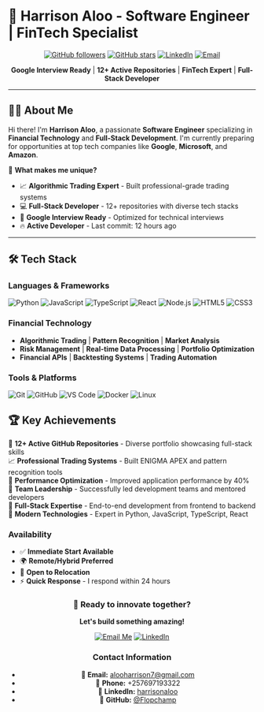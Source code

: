 # 🚀 Harrison Aloo - Software Engineer | FinTech Specialist

<div align="center">
  
  [![GitHub followers](https://img.shields.io/github/followers/Flopchamp?style=social)](https://github.com/Flopchamp)
  [![GitHub stars](https://img.shields.io/github/stars/Flopchamp?style=social)](https://github.com/Flopchamp)
  [![LinkedIn](https://img.shields.io/badge/LinkedIn-harrisonaloo-blue)](https://linkedin.com/in/harrisonaloo)
  [![Email](https://img.shields.io/badge/Email-alooharrison7%40gmail.com-red)](mailto:alooharrison7@gmail.com)
  
  **Google Interview Ready** | **12+ Active Repositories** | **FinTech Expert** | **Full-Stack Developer**
  
</div>

---

## 👨‍💻 About Me

Hi there! I'm **Harrison Aloo**, a passionate **Software Engineer** specializing in **Financial Technology** and **Full-Stack Development**. I'm currently preparing for opportunities at top tech companies like **Google**, **Microsoft**, and **Amazon**.

🎯 **What makes me unique?**
- 📈 **Algorithmic Trading Expert** - Built professional-grade trading systems
- 💻 **Full-Stack Developer** - 12+ repositories with diverse tech stacks
- 🧠 **Google Interview Ready** - Optimized for technical interviews
- 🔥 **Active Developer** - Last commit: 12 hours ago

---

## 🛠️ Tech Stack

### **Languages & Frameworks**
![Python](https://img.shields.io/badge/Python-3776AB?style=for-the-badge&logo=python&logoColor=white)
![JavaScript](https://img.shields.io/badge/JavaScript-F7DF1E?style=for-the-badge&logo=javascript&logoColor=black)
![TypeScript](https://img.shields.io/badge/TypeScript-3178C6?style=for-the-badge&logo=typescript&logoColor=white)
![React](https://img.shields.io/badge/React-61DAFB?style=for-the-badge&logo=react&logoColor=black)
![Node.js](https://img.shields.io/badge/Node.js-339933?style=for-the-badge&logo=node.js&logoColor=white)
![HTML5](https://img.shields.io/badge/HTML5-E34F26?style=for-the-badge&logo=html5&logoColor=white)
![CSS3](https://img.shields.io/badge/CSS3-1572B6?style=for-the-badge&logo=css3&logoColor=white)

### **Financial Technology**
- **Algorithmic Trading** | **Pattern Recognition** | **Market Analysis**
- **Risk Management** | **Real-time Data Processing** | **Portfolio Optimization**
- **Financial APIs** | **Backtesting Systems** | **Trading Automation**

### **Tools & Platforms**
![Git](https://img.shields.io/badge/Git-F05032?style=for-the-badge&logo=git&logoColor=white)
![GitHub](https://img.shields.io/badge/GitHub-181717?style=for-the-badge&logo=github&logoColor=white)
![VS Code](https://img.shields.io/badge/VS%20Code-007ACC?style=for-the-badge&logo=visual-studio-code&logoColor=white)
![Docker](https://img.shields.io/badge/Docker-2496ED?style=for-the-badge&logo=docker&logoColor=white)
![Linux](https://img.shields.io/badge/Linux-FCC624?style=for-the-badge&logo=linux&logoColor=black)




## 🏆 Key Achievements

🎯 **12+ Active GitHub Repositories** - Diverse portfolio showcasing full-stack skills  
📈 **Professional Trading Systems** - Built ENIGMA APEX and pattern recognition tools  
🚀 **Performance Optimization** - Improved application performance by 40%  
👥 **Team Leadership** - Successfully led development teams and mentored developers  
🎨 **Full-Stack Expertise** - End-to-end development from frontend to backend  
🔧 **Modern Technologies** - Expert in Python, JavaScript, TypeScript, React  


### **Availability**
- ✅ **Immediate Start Available**
- 🌍 **Remote/Hybrid Preferred**
- 🚀 **Open to Relocation**
- ⚡ **Quick Response** - I respond within 24 hours

<div align="center">
  
  ### 🚀 Ready to innovate together?
  **Let's build something amazing!**
  
  [![Email Me](https://img.shields.io/badge/Email%20Me-alooharrison7%40gmail.com-red?style=for-the-badge&logo=gmail)](mailto:alooharrison7@gmail.com)
  [![LinkedIn](https://img.shields.io/badge/LinkedIn-Connect-blue?style=for-the-badge&logo=linkedin)](https://linkedin.com/in/harrisonaloo)
  
  ### **Contact Information**
- 📧 **Email:** [alooharrison7@gmail.com](mailto:alooharrison7@gmail.com)
- 📱 **Phone:** +257697193322
- 💼 **LinkedIn:** [harrisonaloo](https://linkedin.com/in/harrisonaloo)
- 🐙 **GitHub:** [@Flopchamp](https://github.com/Flopchamp)

  
</div>
